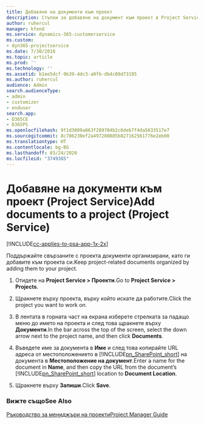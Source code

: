 ```yaml
---
title: Добавяне на документи към проект
description: Стъпки за добавяне на документ към проект в Project Service
author: ruhercul
manager: kfend
ms.service: dynamics-365-customerservice
ms.custom:
- dyn365-projectservice
ms.date: 7/30/2018
ms.topic: article
ms.prod: ''
ms.technology: ''
ms.assetid: b1ee5dcf-9b39-4dc3-a0fb-db4c09d73195
ms.author: ruhercul
audience: Admin
search.audienceType:
- admin
- customizer
- enduser
search.app:
- D365CE
- D365PS
ms.openlocfilehash: 9f1d3009a863f289704b2c6deb7f4da5633517e7
ms.sourcegitcommit: 8c786230ef2a497280885b827162561776e2eb00
ms.translationtype: HT
ms.contentlocale: bg-BG
ms.lasthandoff: 03/24/2020
ms.locfileid: "3749385"
---
```

# <a name="add-documents-to-a-project-project-service"></a><span data-ttu-id="111ee-103">Добавяне на документи към проект (Project Service)</span><span class="sxs-lookup"><span data-stu-id="111ee-103">Add documents to a project (Project Service)</span></span>

[!INCLUDE[cc-applies-to-psa-app-1x-2x](../includes/cc-applies-to-psa-app-1x-2x.md)]

<span data-ttu-id="111ee-104">Поддържайте свързаните с проекта документи организирани, като ги добавите към проекта си.</span><span class="sxs-lookup"><span data-stu-id="111ee-104">Keep project-related documents organized by adding them to your project.</span></span>  
  
1. <span data-ttu-id="111ee-105">Отидете на **Project Service > Проекти**.</span><span class="sxs-lookup"><span data-stu-id="111ee-105">Go to **Project Service > Projects**.</span></span>  
  
2. <span data-ttu-id="111ee-106">Щракнете върху проекта, върху който искате да работите.</span><span class="sxs-lookup"><span data-stu-id="111ee-106">Click the project you want to work on.</span></span>  
  
3. <span data-ttu-id="111ee-107">В лентата в горната част на екрана изберете стрелката за падащо меню до името на проекта и след това щракнете върху **Документи**.</span><span class="sxs-lookup"><span data-stu-id="111ee-107">In the bar across the top of the screen, select the down arrow next to the project name, and then click **Documents**.</span></span>  
  
4. <span data-ttu-id="111ee-108">Въведете име за документа в **Име** и след това копирайте URL адреса от местоположението в [!INCLUDE[pn_SharePoint_short](../includes/pn-sharepoint-short.md)] на документа в **Местоположение на документ**.</span><span class="sxs-lookup"><span data-stu-id="111ee-108">Enter a name for the document in **Name**,  and then copy the URL from the document’s [!INCLUDE[pn_SharePoint_short](../includes/pn-sharepoint-short.md)] location to **Document Location**.</span></span>  
  
5. <span data-ttu-id="111ee-109">Щракнете върху **Запиши**.</span><span class="sxs-lookup"><span data-stu-id="111ee-109">Click **Save**.</span></span>  
  
### <a name="see-also"></a><span data-ttu-id="111ee-110">Вижте също</span><span class="sxs-lookup"><span data-stu-id="111ee-110">See Also</span></span>  
 [<span data-ttu-id="111ee-111">Ръководство за мениджъри на проекти</span><span class="sxs-lookup"><span data-stu-id="111ee-111">Project Manager Guide</span></span>](../project-service/project-manager-guide.md)
